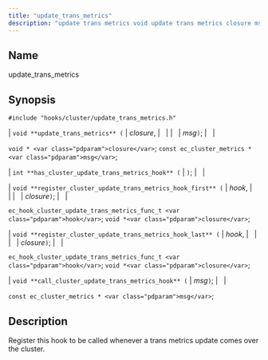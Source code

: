```yaml
---
title: "update_trans_metrics"
description: "update trans metrics void update trans metrics closure msg void closure const ec cluster metrics msg int has cluster update trans metrics hook void register cluster update trans metrics hook first hook closure ec hook cluster update trans metrics func t hook void closure void register cluster update trans metrics..."
---
```


<a name="hooks.cluster.update_trans_metrics"></a> 
## Name

update_trans_metrics

## Synopsis

`#include "hooks/cluster/update_trans_metrics.h"`

| `void **update_trans_metrics** (` | <var class="pdparam">closure</var>, |   |
|   | <var class="pdparam">msg</var>`)`; |   |

`void * <var class="pdparam">closure</var>`;
`const ec_cluster_metrics * <var class="pdparam">msg</var>`;

| `int **has_cluster_update_trans_metrics_hook** (` | `)`; |   |

| `void **register_cluster_update_trans_metrics_hook_first** (` | <var class="pdparam">hook</var>, |   |
|   | <var class="pdparam">closure</var>`)`; |   |

`ec_hook_cluster_update_trans_metrics_func_t <var class="pdparam">hook</var>`;
`void *<var class="pdparam">closure</var>`;

| `void **register_cluster_update_trans_metrics_hook_last** (` | <var class="pdparam">hook</var>, |   |
|   | <var class="pdparam">closure</var>`)`; |   |

`ec_hook_cluster_update_trans_metrics_func_t <var class="pdparam">hook</var>`;
`void *<var class="pdparam">closure</var>`;

| `void **call_cluster_update_trans_metrics_hook** (` | <var class="pdparam">msg</var>`)`; |   |

`const ec_cluster_metrics * <var class="pdparam">msg</var>`;<a name="idp27658048"></a> 
## Description

Register this hook to be called whenever a trans metrics update comes over the cluster.